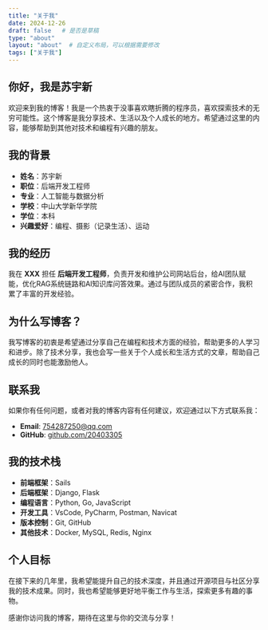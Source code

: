 ```yaml
---
title: "关于我"
date: 2024-12-26
draft: false   # 是否是草稿
type: "about"
layout: "about"  # 自定义布局，可以根据需要修改
tags: ["关于我"]
---
```


## 你好，我是苏宇新

欢迎来到我的博客！我是一个热衷于没事喜欢瞎折腾的程序员，喜欢探索技术的无穷可能性。这个博客是我分享技术、生活以及个人成长的地方。希望通过这里的内容，能够帮助到其他对技术和编程有兴趣的朋友。

## 我的背景

- **姓名**：苏宇新
- **职位**：后端开发工程师
- **专业**：人工智能与数据分析
- **学校**：中山大学新华学院
- **学位**：本科
- **兴趣爱好**：编程、摄影（记录生活）、运动

## 我的经历

我在 **XXX** 担任 **后端开发工程师**，负责开发和维护公司网站后台，给AI团队赋能，优化RAG系统链路和AI知识库问答效果。通过与团队成员的紧密合作，我积累了丰富的开发经验。


## 为什么写博客？

我写博客的初衷是希望通过分享自己在编程和技术方面的经验，帮助更多的人学习和进步。除了技术分享，我也会写一些关于个人成长和生活方式的文章，帮助自己成长的同时也能激励他人。

## 联系我

如果你有任何问题，或者对我的博客内容有任何建议，欢迎通过以下方式联系我：

- **Email**: [754287250@qq.com](mailto:754287250@qq.com)
- **GitHub**: [github.com/20403305](https://github.com/20403305)

## 我的技术栈

- **前端框架**：Sails
- **后端框架**：Django, Flask
- **编程语言**：Python, Go, JavaScript
- **开发工具**：VsCode, PyCharm, Postman, Navicat
- **版本控制**：Git, GitHub
- **其他技术**：Docker, MySQL, Redis, Nginx

## 个人目标

在接下来的几年里，我希望能提升自己的技术深度，并且通过开源项目与社区分享我的技术成果。同时，我也希望能够更好地平衡工作与生活，探索更多有趣的事物。

感谢你访问我的博客，期待在这里与你的交流与分享！
